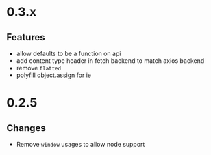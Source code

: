 # 0.3.x

## Features

- allow defaults to be a function on api
- add content type header in fetch backend to match axios backend
- remove `flatted`
- polyfill object.assign for ie

# 0.2.5

## Changes

- Remove `window` usages to allow node support
